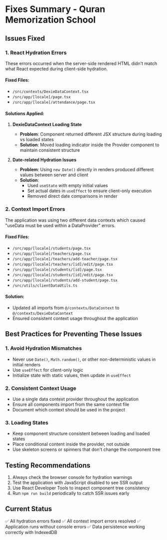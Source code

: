 # Fixes Summary - Quran Memorization School

## Issues Fixed

### 1. React Hydration Errors
These errors occurred when the server-side rendered HTML didn't match what React expected during client-side hydration.

#### Fixed Files:
- `/src/contexts/DexieDataContext.tsx`
- `/src/app/[locale]/page.tsx`
- `/src/app/[locale]/attendance/page.tsx`

#### Solutions Applied:

1. **DexieDataContext Loading State**
   - **Problem**: Component returned different JSX structure during loading vs loaded states
   - **Solution**: Moved loading indicator inside the Provider component to maintain consistent structure

2. **Date-related Hydration Issues**
   - **Problem**: Using `new Date()` directly in renders produced different values between server and client
   - **Solution**: 
     - Used `useState` with empty initial values
     - Set actual dates in `useEffect` to ensure client-only execution
     - Removed direct date comparisons in render

### 2. Context Import Errors
The application was using two different data contexts which caused "useData must be used within a DataProvider" errors.

#### Fixed Files:
- `/src/app/[locale]/students/page.tsx`
- `/src/app/[locale]/teachers/page.tsx`
- `/src/app/[locale]/teachers/add-teacher/page.tsx`
- `/src/app/[locale]/teachers/[id]/edit/page.tsx`
- `/src/app/[locale]/students/[id]/page.tsx`
- `/src/app/[locale]/students/[id]/edit/page.tsx`
- `/src/app/[locale]/students/add-student/page.tsx`
- `/src/utils/clientDataUtils.ts`

#### Solution:
- Updated all imports from `@/contexts/DataContext` to `@/contexts/DexieDataContext`
- Ensured consistent context usage throughout the application

## Best Practices for Preventing These Issues

### 1. Avoid Hydration Mismatches
- Never use `Date()`, `Math.random()`, or other non-deterministic values in initial renders
- Use `useEffect` for client-only logic
- Initialize state with static values, then update in `useEffect`

### 2. Consistent Context Usage
- Use a single data context provider throughout the application
- Ensure all components import from the same context file
- Document which context should be used in the project

### 3. Loading States
- Keep component structure consistent between loading and loaded states
- Place conditional content inside the provider, not outside
- Use skeleton screens or spinners that don't change the component tree

## Testing Recommendations

1. Always check the browser console for hydration warnings
2. Test the application with JavaScript disabled to see SSR output
3. Use React Developer Tools to inspect component tree consistency
4. Run `npm run build` periodically to catch SSR issues early

## Current Status
✅ All hydration errors fixed
✅ All context import errors resolved
✅ Application runs without console errors
✅ Data persistence working correctly with IndexedDB
